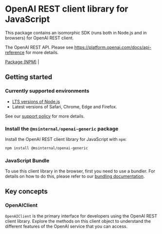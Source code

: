 # OpenAI REST client library for JavaScript

This package contains an isomorphic SDK (runs both in Node.js and in browsers) for OpenAI REST client.

The OpenAI REST API. Please see https://platform.openai.com/docs/api-reference for more details.

[Package (NPM)](https://www.npmjs.com/package/@msinternal/openai-generic) |

## Getting started

### Currently supported environments

- [LTS versions of Node.js](https://github.com/nodejs/release#release-schedule)
- Latest versions of Safari, Chrome, Edge and Firefox.

See our [support policy](https://github.com/Azure/azure-sdk-for-js/blob/main/SUPPORT.md) for more details.


### Install the `@msinternal/openai-generic` package

Install the OpenAI REST client library for JavaScript with `npm`:

```bash
npm install @msinternal/openai-generic
```



### JavaScript Bundle
To use this client library in the browser, first you need to use a bundler. For details on how to do this, please refer to our [bundling documentation](https://aka.ms/AzureSDKBundling).

## Key concepts

### OpenAIClient

`OpenAIClient` is the primary interface for developers using the OpenAI REST client library. Explore the methods on this client object to understand the different features of the OpenAI service that you can access.


